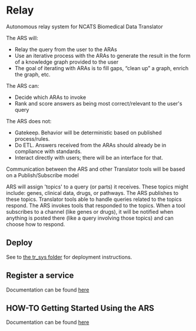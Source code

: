 # Relay
Autonomous relay system for NCATS Biomedical Data Translator

The ARS will:
* Relay the query from the user to the ARAs​
* Use an iterative process with the ARAs to generate the result in the form of a knowledge graph provided to the user​
* The goal of iterating with ARAs is to fill gaps, “clean up” a graph, enrich the graph, etc.​

The ARS can:
* Decide which ARAs to invoke​
* Rank and score answers as being most correct/relevant to the user's query​

The ARS does not:
* Gatekeep. Behavior will be deterministic based on published process/rules.​
* Do ETL.  Answers received from the ARAs should already be in compliance with standards. ​
* Interact directly with users; there will be an interface for that.​

Communication between the ARS and other Translator tools will be based on a Publish/Subscribe model​

ARS will assign 'topics' to a query (or parts) it receives. These topics might include: genes, clinical data, drugs, or pathways.  The ARS publishes to these topics.  Translator tools able to handle queries related to the topics respond.  The ARS invokes tools that responded to the topics.  When a tool subscribes to a channel (like genes or drugs), it will be notified when anything is posted there (like a query involving those topics) and can choose how to respond.

## Deploy

See to [the tr_sys folder](https://github.com/NCATSTranslator/Relay/tree/master/tr_sys) for deployment instructions.

## Register a service
Documentation can be found [here](https://docs.google.com/document/d/1w54dlbep2BtmLorGaeJ86l1YpSgjqSt1Ra9Ye15hBzs/edit?usp=sharing)

## HOW-TO Getting Started Using the ARS

Documentation can be found [here](https://docs.google.com/document/d/1_a4gE_lY-2oZTrdFMtaZ_pxqNgd-x_1ZYI7hRGfFjng/edit?usp=sharing)
